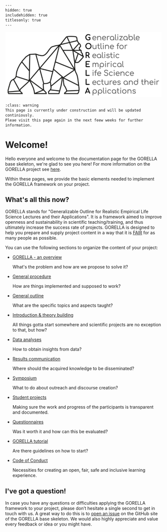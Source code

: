 
```{toctree}
---
hidden: true
includehidden: true
titlesonly: true
---
```

![gorella logo](static/gorella_logo.png)

```{admonition} About the content of this Jupyter Book
:class: warning
This page is currently under construction and will be updated continiously.
Pleae visit this page again in the next feew weeks for further information.
```

# Welcome!

Hello everyone and welcome to the documentation page for the GORELLA base
skeleton, we're glad to see you here!
For more information on the GORELLA project see
[here](https://g0rella.github.io/gorella_overview/).

Within these pages, we provide the basic elements needed to implement the
GORELLA framework on your project.

## What's all this now?

GORELLA stands for "Generalizable Outline for Realistic Empirical Life
Science Lectures and their Applications". It is a framework aimed to
improve openness and sustainability in scientific teaching/training,
and thus ultimately increase the success rate of projects.
GORELLA is designed to help you prepare and supply project content
in a way that it is [FAIR](https://en.wikipedia.org/wiki/FAIR_data) for as
many people as possible.

You can use the following sections to organize the content of your project:

* [GORELLA - an overview](https://g0rella.github.io/gorella_base/overview.html)

   What's the problem and how are we propose to solve it?

* [General procedure](https://g0rella.github.io/gorella_base/procedure.html)

   How are things implemented and supposed to work?

* [General outline](https://g0rella.github.io/gorella_base/outline.html)

   What are the specific topics and aspects taught?

* [Introduction & theory building](https://g0rella.github.io/gorella_base/introduction_theory_building.html)

   All things gotta start somewhere and scientific projects are no exception to
   that, but how?

* [Data analyses](https://g0rella.github.io/gorella_basedata_analyses.html)

   How to obtain insights from data?

* [Results communication](https://g0rella.github.io/gorella_base/results_communication.html)

   Where should the acquired knowledge to be disseminated?

* [Symposium](https://g0rella.github.io/gorella_base/symposium.html)

   What to do about outreach and discourse creation?

* [Student projects](https://g0rella.github.io/gorella_base/projects.html)

   Making sure the work and progress of the participants is transparent and
   documented.

* [Questionnaires](https://g0rella.github.io/gorella_base/questionnaires.html)

   Was it worth it and how can this be evaluated?

* [GORELLA tutorial](https://g0rella.github.io/gorella_overview/tutorial.html)

   Are there guidelines on how to start?

* [Code of Conduct](https://g0rella.github.io/gorella_overview/CoC.html)

   Necessities for creating an open, fair, safe and inclusive learning
   experience.

## I've got a question!

In case you have any questions or difficulties applying the GORELLA framework
to your project, please don’t hesitate a single second to get in touch with
us. A great way to do this is to
[open an issue](https://github.com/G0RELLA/gorella_base/issues) on the
GitHub site of the GORELLA base skeleton.
We would also highly appreciate and value every feedback or idea or you
might have.
